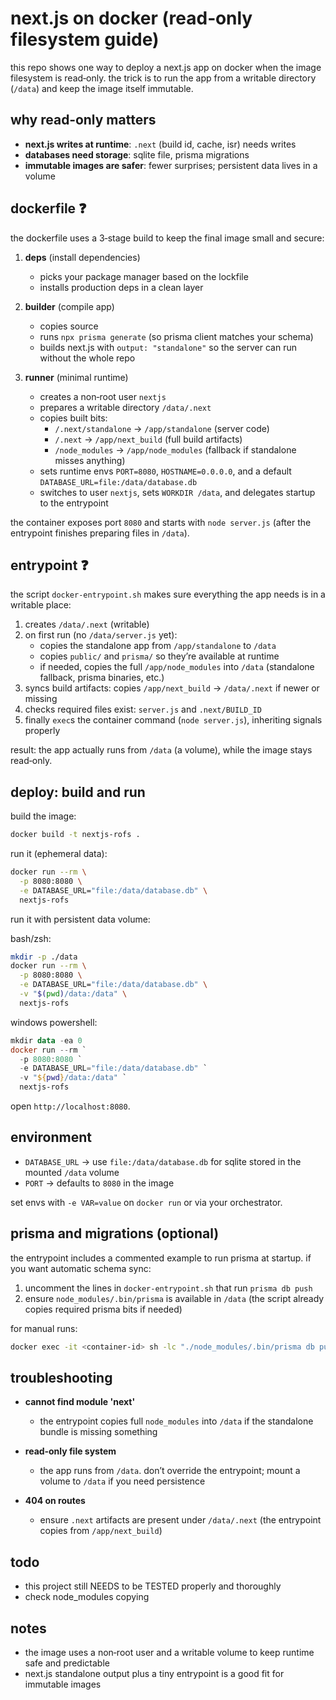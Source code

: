 # next.js on docker (read‑only filesystem guide)

this repo shows one way to deploy a next.js app on docker when the image filesystem is read‑only. the trick is to run the app from a writable directory (`/data`) and keep the image itself immutable.

## why read‑only matters

- **next.js writes at runtime**: `.next` (build id, cache, isr) needs writes
- **databases need storage**: sqlite file, prisma migrations
- **immutable images are safer**: fewer surprises; persistent data lives in a volume

## dockerfile ❓

the dockerfile uses a 3‑stage build to keep the final image small and secure:

1. **deps** (install dependencies)
   - picks your package manager based on the lockfile
   - installs production deps in a clean layer

2. **builder** (compile app)
   - copies source
   - runs `npx prisma generate` (so prisma client matches your schema)
   - builds next.js with `output: "standalone"` so the server can run without the whole repo

3. **runner** (minimal runtime)
   - creates a non‑root user `nextjs`
   - prepares a writable directory `/data/.next`
   - copies built bits:
     - `/.next/standalone` → `/app/standalone` (server code)
     - `/.next` → `/app/next_build` (full build artifacts)
     - `/node_modules` → `/app/node_modules` (fallback if standalone misses anything)
   - sets runtime envs `PORT=8080`, `HOSTNAME=0.0.0.0`, and a default `DATABASE_URL=file:/data/database.db`
   - switches to user `nextjs`, sets `WORKDIR /data`, and delegates startup to the entrypoint

the container exposes port `8080` and starts with `node server.js` (after the entrypoint finishes preparing files in `/data`).

## entrypoint ❓

the script `docker-entrypoint.sh` makes sure everything the app needs is in a writable place:

1. creates `/data/.next` (writable)
2. on first run (no `/data/server.js` yet):
   - copies the standalone app from `/app/standalone` to `/data`
   - copies `public/` and `prisma/` so they’re available at runtime
   - if needed, copies the full `/app/node_modules` into `/data` (standalone fallback, prisma binaries, etc.)
3. syncs build artifacts: copies `/app/next_build` → `/data/.next` if newer or missing
4. checks required files exist: `server.js` and `.next/BUILD_ID`
5. finally `exec`s the container command (`node server.js`), inheriting signals properly

result: the app actually runs from `/data` (a volume), while the image stays read‑only.

## deploy: build and run

build the image:

```bash
docker build -t nextjs-rofs .
```

run it (ephemeral data):

```bash
docker run --rm \
  -p 8080:8080 \
  -e DATABASE_URL="file:/data/database.db" \
  nextjs-rofs
```

run it with persistent data volume:

bash/zsh:

```bash
mkdir -p ./data
docker run --rm \
  -p 8080:8080 \
  -e DATABASE_URL="file:/data/database.db" \
  -v "$(pwd)/data:/data" \
  nextjs-rofs
```

windows powershell:

```powershell
mkdir data -ea 0
docker run --rm `
  -p 8080:8080 `
  -e DATABASE_URL="file:/data/database.db" `
  -v "${pwd}/data:/data" `
  nextjs-rofs
```

open `http://localhost:8080`.

## environment

- `DATABASE_URL` → use `file:/data/database.db` for sqlite stored in the mounted `/data` volume
- `PORT` → defaults to `8080` in the image

set envs with `-e VAR=value` on `docker run` or via your orchestrator.

## prisma and migrations (optional)

the entrypoint includes a commented example to run prisma at startup. if you want automatic schema sync:

1. uncomment the lines in `docker-entrypoint.sh` that run `prisma db push`
2. ensure `node_modules/.bin/prisma` is available in `/data` (the script already copies required prisma bits if needed)

for manual runs:

```bash
docker exec -it <container-id> sh -lc "./node_modules/.bin/prisma db push"
```

## troubleshooting

- **cannot find module 'next'**
  - the entrypoint copies full `node_modules` into `/data` if the standalone bundle is missing something

- **read‑only file system**
  - the app runs from `/data`. don’t override the entrypoint; mount a volume to `/data` if you need persistence

- **404 on routes**
  - ensure `.next` artifacts are present under `/data/.next` (the entrypoint copies from `/app/next_build`)

## todo

- this project still NEEDS to be TESTED properly and thoroughly
- check node_modules copying

## notes

- the image uses a non‑root user and a writable volume to keep runtime safe and predictable
- next.js standalone output plus a tiny entrypoint is a good fit for immutable images
